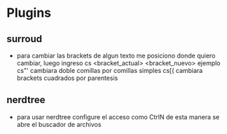 # Plugins

## surroud
* para cambiar las brackets de algun texto
me posiciono donde quiero cambiar, luego ingreso 
cs <bracket_actual> <bracket_nuevo>
ejemplo cs"' cambiara doble comillas por comillas simples
cs[( cambiara brackets cuadrados por parentesis 

## nerdtree
* para usar nerdtree configure el acceso como CtrlN
de esta manera se abre el buscador de archivos
